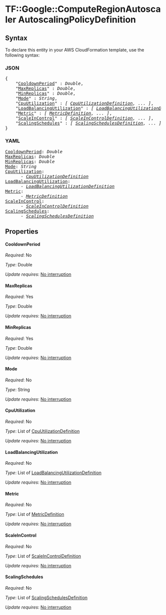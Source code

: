 # TF::Google::ComputeRegionAutoscaler AutoscalingPolicyDefinition

## Syntax

To declare this entity in your AWS CloudFormation template, use the following syntax:

### JSON

<pre>
{
    "<a href="#cooldownperiod" title="CooldownPeriod">CooldownPeriod</a>" : <i>Double</i>,
    "<a href="#maxreplicas" title="MaxReplicas">MaxReplicas</a>" : <i>Double</i>,
    "<a href="#minreplicas" title="MinReplicas">MinReplicas</a>" : <i>Double</i>,
    "<a href="#mode" title="Mode">Mode</a>" : <i>String</i>,
    "<a href="#cpuutilization" title="CpuUtilization">CpuUtilization</a>" : <i>[ <a href="cpuutilizationdefinition.md">CpuUtilizationDefinition</a>, ... ]</i>,
    "<a href="#loadbalancingutilization" title="LoadBalancingUtilization">LoadBalancingUtilization</a>" : <i>[ <a href="loadbalancingutilizationdefinition.md">LoadBalancingUtilizationDefinition</a>, ... ]</i>,
    "<a href="#metric" title="Metric">Metric</a>" : <i>[ <a href="metricdefinition.md">MetricDefinition</a>, ... ]</i>,
    "<a href="#scaleincontrol" title="ScaleInControl">ScaleInControl</a>" : <i>[ <a href="scaleincontroldefinition.md">ScaleInControlDefinition</a>, ... ]</i>,
    "<a href="#scalingschedules" title="ScalingSchedules">ScalingSchedules</a>" : <i>[ <a href="scalingschedulesdefinition.md">ScalingSchedulesDefinition</a>, ... ]</i>
}
</pre>

### YAML

<pre>
<a href="#cooldownperiod" title="CooldownPeriod">CooldownPeriod</a>: <i>Double</i>
<a href="#maxreplicas" title="MaxReplicas">MaxReplicas</a>: <i>Double</i>
<a href="#minreplicas" title="MinReplicas">MinReplicas</a>: <i>Double</i>
<a href="#mode" title="Mode">Mode</a>: <i>String</i>
<a href="#cpuutilization" title="CpuUtilization">CpuUtilization</a>: <i>
      - <a href="cpuutilizationdefinition.md">CpuUtilizationDefinition</a></i>
<a href="#loadbalancingutilization" title="LoadBalancingUtilization">LoadBalancingUtilization</a>: <i>
      - <a href="loadbalancingutilizationdefinition.md">LoadBalancingUtilizationDefinition</a></i>
<a href="#metric" title="Metric">Metric</a>: <i>
      - <a href="metricdefinition.md">MetricDefinition</a></i>
<a href="#scaleincontrol" title="ScaleInControl">ScaleInControl</a>: <i>
      - <a href="scaleincontroldefinition.md">ScaleInControlDefinition</a></i>
<a href="#scalingschedules" title="ScalingSchedules">ScalingSchedules</a>: <i>
      - <a href="scalingschedulesdefinition.md">ScalingSchedulesDefinition</a></i>
</pre>

## Properties

#### CooldownPeriod

_Required_: No

_Type_: Double

_Update requires_: [No interruption](https://docs.aws.amazon.com/AWSCloudFormation/latest/UserGuide/using-cfn-updating-stacks-update-behaviors.html#update-no-interrupt)

#### MaxReplicas

_Required_: Yes

_Type_: Double

_Update requires_: [No interruption](https://docs.aws.amazon.com/AWSCloudFormation/latest/UserGuide/using-cfn-updating-stacks-update-behaviors.html#update-no-interrupt)

#### MinReplicas

_Required_: Yes

_Type_: Double

_Update requires_: [No interruption](https://docs.aws.amazon.com/AWSCloudFormation/latest/UserGuide/using-cfn-updating-stacks-update-behaviors.html#update-no-interrupt)

#### Mode

_Required_: No

_Type_: String

_Update requires_: [No interruption](https://docs.aws.amazon.com/AWSCloudFormation/latest/UserGuide/using-cfn-updating-stacks-update-behaviors.html#update-no-interrupt)

#### CpuUtilization

_Required_: No

_Type_: List of <a href="cpuutilizationdefinition.md">CpuUtilizationDefinition</a>

_Update requires_: [No interruption](https://docs.aws.amazon.com/AWSCloudFormation/latest/UserGuide/using-cfn-updating-stacks-update-behaviors.html#update-no-interrupt)

#### LoadBalancingUtilization

_Required_: No

_Type_: List of <a href="loadbalancingutilizationdefinition.md">LoadBalancingUtilizationDefinition</a>

_Update requires_: [No interruption](https://docs.aws.amazon.com/AWSCloudFormation/latest/UserGuide/using-cfn-updating-stacks-update-behaviors.html#update-no-interrupt)

#### Metric

_Required_: No

_Type_: List of <a href="metricdefinition.md">MetricDefinition</a>

_Update requires_: [No interruption](https://docs.aws.amazon.com/AWSCloudFormation/latest/UserGuide/using-cfn-updating-stacks-update-behaviors.html#update-no-interrupt)

#### ScaleInControl

_Required_: No

_Type_: List of <a href="scaleincontroldefinition.md">ScaleInControlDefinition</a>

_Update requires_: [No interruption](https://docs.aws.amazon.com/AWSCloudFormation/latest/UserGuide/using-cfn-updating-stacks-update-behaviors.html#update-no-interrupt)

#### ScalingSchedules

_Required_: No

_Type_: List of <a href="scalingschedulesdefinition.md">ScalingSchedulesDefinition</a>

_Update requires_: [No interruption](https://docs.aws.amazon.com/AWSCloudFormation/latest/UserGuide/using-cfn-updating-stacks-update-behaviors.html#update-no-interrupt)


